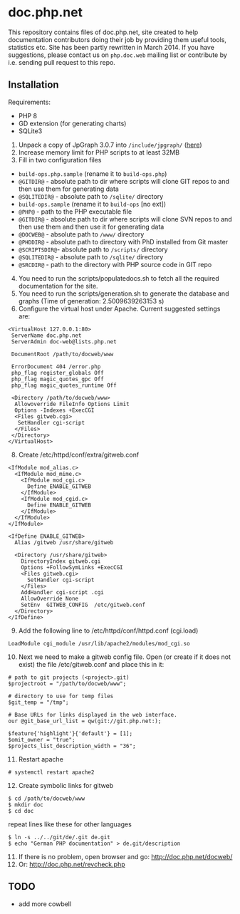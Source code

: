 # doc.php.net
This repository contains files of doc.php.net, site created to help documentation contributors doing their job by
providing them useful tools, statistics etc. Site has been partly rewritten in March 2014. If you have suggestions,
please contact us on `php.doc.web` mailing list or contribute by i.e. sending pull request to this repo.

## Installation
Requirements:
- PHP 8
- GD extension (for generating charts)
- SQLite3

1. Unpack a copy of JpGraph 3.0.7 into `/include/jpgraph/` ([here](http://jpgraph.net/download/download.php?p=1))
2. Increase memory limit for PHP scripts to at least 32MB
3. Fill in two configuration files
- `build-ops.php.sample` (rename it to `build-ops.php`)
- `@GITDIR@` - absolute path to dir where scripts will clone GIT repos to and then use them for generating data
- `@SQLITEDIR@` - absolute path to `/sqlite/` directory
- `build-ops.sample` (rename it to `build-ops` [no ext])
- `@PHP@` - path to the PHP executable file
- `@GITDIR@` - absolute path to dir where scripts will clone SVN repos to and then use them and then use it for generating data
- `@DOCWEB@` - absolute path to `/www/` directory
- `@PHDDIR@` - absolute path to directory with PhD installed from Git master
- `@SCRIPTSDIR@`- absolute path to `/scripts/` directory
- `@SQLITEDIR@` - absolute path to `/sqlite/` directory
- `@SRCDIR@` - path to the directory with PHP source code in GIT repo
4. You need to run the scripts/populatedocs.sh to fetch all the required documentation for the site.
6. You need to run the scripts/generation.sh to generate the database and graphs (Time of generation: 2.5009639263153 s)
7. Configure the virtual host under Apache. Current suggested settings are:
```
<VirtualHost 127.0.0.1:80>
 ServerName doc.php.net
 ServerAdmin doc-web@lists.php.net

 DocumentRoot /path/to/docweb/www

 ErrorDocument 404 /error.php
 php_flag register_globals Off
 php_flag magic_quotes_gpc Off
 php_flag magic_quotes_runtime Off

 <Directory /path/to/docweb/www>
  Allowoverride FileInfo Options Limit
  Options -Indexes +ExecCGI
  <Files gitweb.cgi>
   SetHandler cgi-script
  </Files>
 </Directory>
</VirtualHost>
```
8. Create /etc/httpd/conf/extra/gitweb.conf
```
<IfModule mod_alias.c>
  <IfModule mod_mime.c>
    <IfModule mod_cgi.c>
      Define ENABLE_GITWEB
    </IfModule>
    <IfModule mod_cgid.c>
      Define ENABLE_GITWEB
    </IfModule>
  </IfModule>
</IfModule>

<IfDefine ENABLE_GITWEB>
  Alias /gitweb /usr/share/gitweb

  <Directory /usr/share/gitweb>
    DirectoryIndex gitweb.cgi
    Options +FollowSymLinks +ExecCGI
    <Files gitweb.cgi>
      SetHandler cgi-script
    </Files>
    AddHandler cgi-script .cgi
    AllowOverride None
    SetEnv  GITWEB_CONFIG  /etc/gitweb.conf
  </Directory>
</IfDefine>
```
9. Add the following line to /etc/httpd/conf/httpd.conf (cgi.load)
```
LoadModule cgi_module /usr/lib/apache2/modules/mod_cgi.so
```
10. Next we need to make a gitweb config file. Open (or create if it does not exist) the file /etc/gitweb.conf and place this in it:
```
# path to git projects (<project>.git)
$projectroot = "/path/to/docweb/www";

# directory to use for temp files
$git_temp = "/tmp";

# Base URLs for links displayed in the web interface.
our @git_base_url_list = qw(git://git.php.net:);

$feature{'highlight'}{'default'} = [1];
$omit_owner = "true";
$projects_list_description_width = "36";
```
11. Restart apache
```
# systemctl restart apache2
```
12. Create symbolic links for gitweb
```
$ cd /path/to/docweb/www
$ mkdir doc
$ cd doc
```
repeat lines like these for other languages
```
$ ln -s ../../git/de/.git de.git
$ echo "German PHP documentation" > de.git/description
```
11. If there is no problem, open browser and go: http://doc.php.net/docweb/
12. Or: http://doc.php.net/revcheck.php

## TODO
- add more cowbell
